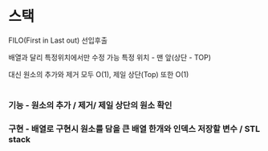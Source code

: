 # 스택
FILO(First in Last out) 선입후출

배열과 달리 특정위치에서만 수정 가능
특정 위치 - 맨 앞(상단 - TOP)

대신 원소의 추가와 제거 모두 O(1), 제일 상단(Top) 또한 O(1)
# 
### 기능 - 원소의 추가 / 제거/ 제일 상단의 원소 확인

### 구현 - 배열로 구현시 원소를 담을 큰 배열 한개와 인덱스 저장할 변수 / STL stack

